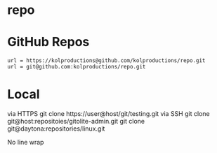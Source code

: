 # repo
# GitHub Repos
	url = https://kolproductions@github.com/kolproductions/repo.git
	url = git@github.com:kolproductions/repo.git

# Local
 via HTTPS      git clone https://user@host/git/testing.git
  via  SSH       git clone git@host:repositoies/gitolite-admin.git
                 git clone git@daytona:repositories/linux.git
 
 No line wrap
